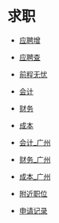 # 求职


<div id = "首"></div>
<script src = "../js/首.js"></script>


* [应聘增](https://cloud.seatable.cn/dtable/forms/b33925da-434e-42bd-bcdc-fd540cff3330/)
* [应聘查](https://cloud.seatable.cn/external-apps/79e33d3f-f884-4c25-b457-8caf1e86c790/)


* [前程无忧](https://m.51job.com/)


* [会计](https://msearch.51job.com/job_list.php?keyword=会计&jobarea=030205&saltype=5000-6000)
* [财务](https://msearch.51job.com/job_list.php?keyword=财务&jobarea=030205&saltype=5000-6000)
* [成本](https://msearch.51job.com/job_list.php?keyword=成本&jobarea=030205&saltype=5000-6000)


* [会计_广州](https://msearch.51job.com/job_list.php?keyword=会计&jobarea=030200&saltype=5000-6000)
* [财务_广州](https://msearch.51job.com/job_list.php?keyword=财务&jobarea=030200&saltype=5000-6000)
* [成本_广州](https://msearch.51job.com/job_list.php?keyword=成本&jobarea=030200&saltype=5000-6000)


* [附近职位](https://m.51job.com/search/recommend.php?type=nearby)
* [申请记录](https://m.51job.com/my/applyhistory.php)
